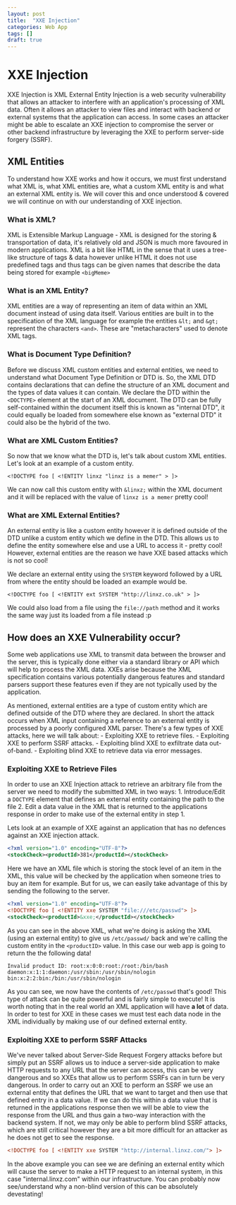 ```yaml
---
layout: post
title:  "XXE Injection"
categories: Web App
tags: []
draft: true
---
```


# XXE Injection

XXE Injection is XML External Entity Injection is a web security vulnerability that allows an attacker to interfere with an application's processing of XML data. Often it allows an attacker to view files and interact with backend or external systems that the application can access. In some cases an attacker might be able to escalate an XXE injection to compromise the server or other backend infrastructure by leveraging the XXE to perform server-side forgery (SSRF).

## XML Entities

To understand how XXE works and how it occurs, we must first understand what XML is, what XML entities are, what a custom XML entity is and what an external XML entity is. We will cover this and once understood & covered we will continue on with our understanding of XXE injection.

### What is XML?

XML is Extensible Markup Language - XML is designed for the storing & transportation of data, it's relatively old and JSON is much more favoured in modern applications. XML is a bit like HTML in the sense that it uses a tree-like structure of tags & data however unlike HTML it does not use predefined tags and thus tags can be given names that describe the data being stored for example `<bigMeme>`

### What is an XML Entity?

XML entities are a way of representing an item of data within an XML document instead of using data itself. Various entities are built in to the specification of the XML language for example the entities `&lt;` and `&gt;` represent the characters `<and>`. These are "metacharacters" used to denote XML tags.

### What is Document Type Definition?

Before we discuss XML custom entities and external entities, we need to understand what Document Type Definition or DTD is. So, the XML DTD contains declarations that can define the structure of an XML document and the types of data values it can contain. We declare the DTD within the `<DOCTYPE>` element at the start of an XML document. The DTD can be fully self-contained within the document itself this is known as "internal DTD", it could equally be loaded from somewhere else known as "external DTD" it could also be the hybrid of the two.

### What are XML Custom Entities?

So now that we know what the DTD is, let's talk about custom XML entities. Let's look at an example of a custom entity.

`<!DOCTYPE foo [ <!ENTITY linxz "linxz is a memer" > ]>`

We can now call this custom entity with `&linxz;` within the XML document and it will be replaced with the value of `linxz is a memer` pretty cool!

### What are XML External Entities?

An external entity is like a custom entity however it is defined outside of the DTD unlike a custom entity which we define in the DTD. This allows us to define the entity somewhere else and use a URL to access it - pretty cool! However, external entities are the reason we have XXE based attacks which is not so cool!

We declare an external entity using the `SYSTEM` keyword followed by a URL from where the entity should be loaded an example would be.

`<!DOCTYPE foo [ <!ENTITY ext SYSTEM "http://linxz.co.uk" > ]>`

We could also load from a file using the `file://path` method and it works the same way just its loaded from a file instead :p

## How does an XXE Vulnerability occur?

Some web applications use XML to transmit data between the browser and the server, this is typically done either via a standard library or API which will help to process the XML data. XXEs arise because the XML specification contains various potentially dangerous features and standard parsers support these features even if they are not typically used by the application.

As mentioned, external entities are a type of custom entity which are defined outside of the DTD where they are declared. In short the attack occurs when XML input containing a reference to an external entity is processed by a poorly configured XML parser. There's a few types of XXE attacks, here we will talk about:
    - Exploiting XXE to retrieve files.
    - Exploiting XXE to perform SSRF attacks.
    - Exploiting blind XXE to exfiltrate data out-of-band.
    - Exploiting blind XXE to retrieve data via error messages.

### Exploiting XXE to Retrieve Files

In order to use an XXE Injection attack to retrieve an arbitrary file from the server we need to modify the submitted XML in two ways:
    1. Introduce/Edit a `DOCTYPE` element that defines an external entity containing the path to the file
    2. Edit a data value in the XML that is returned to the applications response in order to make use of the external entity in step 1.

Lets look at an example of XXE against an application that has no defences against an XXE injection attack.

```xml
<?xml version="1.0" encoding="UTF-8"?>
<stockCheck><productId>381</productId></stockCheck>
```

Here we have an XML file which is storing the stock level of an item in the XML, this value will be checked by the application when someone tries to buy an item for example. But for us, we can easily take advantage of this by sending the following to the server.

```xml
<?xml version="1.0" encoding="UTF-8"?>
<!DOCTYPE foo [ <!ENTITY xxe SYSTEM "file:///etc/passwd"> ]>
<stockCheck><productId>&xxe;</productId></stockCheck> 
```

As you can see in the above XML, what we're doing is asking the XML (using an external entity) to give us `/etc/passwd/` back and we're calling the custom entity in the `<productID>` value. In this case our web app is going to return the the following data!

```
Invalid product ID: root:x:0:0:root:/root:/bin/bash
daemon:x:1:1:daemon:/usr/sbin:/usr/sbin/nologin
bin:x:2:2:bin:/bin:/usr/sbin/nologin
```

As you can see, we now have the contents of `/etc/passwd` that's good! This type of attack can be quite powerful and is fairly simple to execute! It is worth noting that in the real world an XML application will have **a lot** of data. In order to test for XXE in these cases we must test each data node in the XML individually by making use of our defined external entity.

### Exploiting XXE to perform SSRF Attacks

We've never talked about Server-Side Request Forgery attacks before but simply put an SSRF allows us to induce a server-side application to make HTTP requests to any URL that the server can access, this can be very dangerous and so XXEs that allow us to perform SSRFs can in turn be very dangerous. In order to carry out an XXE to perform an SSRF we use an external entity that defines the URL that we want to target and then use that defined entry in a data value. If we can do this within a data value that is returned in the applications response then we will be able to view the response from the URL and thus gain a two-way interaction with the backend system. If not, we may only be able to perform blind SSRF attacks, which are still critical however they are a bit more difficult for an attacker as he does not get to see the response.

```xml
<!DOCTYPE foo [ <!ENTITY xxe SYSTEM "http://internal.linxz.com/"> ]> 
```

In the above example you can see we are defining an external entity which will cause the server to make a HTTP request to an internal system, in this case "internal.linxz.com" within our infrastructure. You can probably now see/understand why a non-blind version of this can be absolutely devestating!

